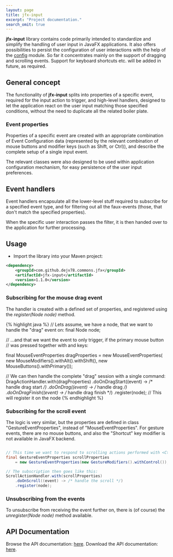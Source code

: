 ```yaml
---
layout: page
title: jfx-input
excerpt: "Project documentation."
search_omit: true
---
```


**jfx-input** library contains code primarily intended to standardize and simplify the handling of user input in JavaFX applications. It also offers possibilities to persist the configuration of user interactions with the help of the [config](../config/) module.
So far it concentrates mainly on the support of dragging and scrolling events.
Support for keyboard shortcuts etc. will be added in future, as required.


## General concept

The functionality of **jfx-input** splits into properties of a specific event, required for the input action to trigger, and high-level handlers, designed to let the application react on the user input matching those specified conditions, without the need to duplicate all the related boiler plate.


### Event properties

Properties of a specific event are created with an appropriate combination of Event Configuration data (represented by the relevant combination of mouse buttons and modifier keys (such as Shift, or Ctrl)), and describe the complete setup of a single input event.

The relevant classes were also designed to be used within application configuration mechanism, for easy persistence of the user input preferences.


## Event handlers


Event handlers encapsulate all the lower-level stuff required to subscribe for a specified event type, and for filtering out all the faux-events (those, that don't match the specified properties).

When the specific user interaction passes the filter, it is then handed over to the application for further processing.

## Usage

* Import the library into your Maven project:

~~~ xml
<dependency>
    <groupId>com.github.dejv78.commons.jfx</groupId>
    <artifactId>jfx-input</artifactId>
    <version>1.1.0</version>
</dependency>
~~~


### Subscribing for the mouse drag event

The handler is created with a defined set of properties, and registered using the *register(Node node)* method.

{% highlight java %}
// Lets assume, we have a node, that we want to handle the "drag" event on:
final Node node;

// ...and that we want the event to only trigger, if the primary mouse button
// was pressed together with <Alt> and <Shift> keys:

final MouseEventProperties dragProperties 
    = new MouseEventProperties(
           new MouseModifiers().withAlt().withShift(), 
           new MouseButtons().withPrimary());

// We can then handle the complete "drag" session with a single command:
DragActionHandler.with(dragProperties) 
    .doOnDragStart((event) -> /* handle drag start */)
    .doOnDrag((event) -> /* handle drag */)
    .doOnDragFinish((event) -> /* handle drag finish */)
    .register(node); // This will register it on the node
{% endhighlight %}



### Subscribing for the scroll event

The logic is very similar, but the properties are defined in class "GestureEventProperties", instead of "MouseEventProperties". For gesture events, there are no mouse buttons, and also the "Shortcut" key modifier is not available in JavaFX backend.

``` java

// This time we want to respond to scrolling actions performed with <Ctrl> key:
final GestureEventProperties scrollProperties 
    = new GestureEventProperties(new GestureModifiers().withControl());

// The subscription then goes like this:
ScrollActionHandler.with(scrollProperties) 
    .doOnScroll((event) -> /* handle the scroll */)
    .register(node); 
```



### Unsubscribing from the events

To unsubscribe from receiving the event further on, there is (of course) the *unregister(Node node)* method available.

## API Documentation
Browse the API documentation: [here](/apidocs/jfx-input/index.html).
Download the API documentation: [here]().
